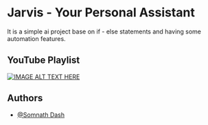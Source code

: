 # Jarvis - Your Personal Assistant

It is a simple ai project base on if - else statements and having some automation features.

## YouTube Playlist 
 [![IMAGE ALT TEXT HERE](https://github.com/somnathdashs/Jarvis/blob/main/Module/Datas/Template.png?raw=true)](https://youtu.be/HYCiVR6eaoY)



## Authors

- [@Somnath Dash](https://somnathdashs.github.io/)
